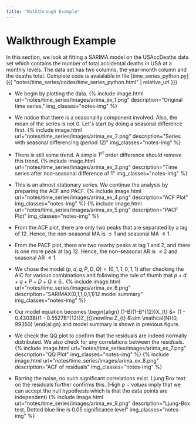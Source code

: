 ```yaml
---
title: "Walkthrough Example"
---
```


# Walkthrough Example

In this section, we look at fitting a SARIMA model on the USAccDeaths data set which contains the number of total accidental deaths in USA at a monthly levels. The data set has two columns, the year-month column and the deaths total. Complete code is avaialable in file [time_series_python.py]({{ "notes/time_series/codes/time_series_python.html" | relative_url }})

-   We begin by plotting the data.
    {% include image.html url="notes/time_series/images/arima_ex_1.png" description="Original time series." img_classes="notes-img" %}

-   We notice that there is a seasonality component involved. Also, the mean of the series is not 0. Let's start by doing a seasonal difference first.
    {% include image.html url="notes/time_series/images/arima_ex_2.png" description="Series with seasonal differencing (period 12)" img_classes="notes-img" %}

-   There is still some trend. A simple $1^{st}$ order difference should remove this trend.
    {% include image.html url="notes/time_series/images/arima_ex_3.png" description="Time series after non-seasonal difference of 1" img_classes="notes-img" %}

-   This is an almost stationary series. We continue the analysis by preparing the ACF and PACF.
    {% include image.html url="notes/time_series/images/arima_ex_4.png" description="ACF Plot" img_classes="notes-img" %}
    {% include image.html url="notes/time_series/images/arima_ex_5.png" description="PACF Plot" img_classes="notes-img" %}

-   From the ACF plot, there are only two peaks that are separated by a lag of 12. Hence, the non-seasonal MA is $\leq 1$ and seasonal MA $\leq 1$.

-   From the PACF plot, there are two nearby peaks at lag 1 and 2, and there is one more peak at lag 12. Hence, the non-seasonal AR is $\leq 2$ and seasonal AR $\leq 1$.

-   We chose the model $(p,d,q,P,D,Q) = (0,1,1,0,1,1)$ after checking the AIC for various combinations and following the rule of thumb that $p+d+q+P+D+Q \leq 6$..
    {% include image.html url="notes/time_series/images/arima_ex_6.png" description="SARIMAX(0,1,1,0,1,1)12 model summary" img_classes="notes-img" %}

-   Our model equation becomes
    \begin{align}
            (1-B)(1-B^{12})X_{t} &= (1 - 0.4303B)(1 - 0.5527B^{12})Z_{t}\newline
            Z_{t} &\sim \mathcal{N}(0, 99350)
        \end{align}
    and model summary is shown in previous figure.

-   We check the QQ plot to confirm that the residuals are indeed normally distributed. We also check for any correlations between the residuals.
    {% include image.html url="notes/time_series/images/arima_ex_7.png" description="QQ Plot" img_classes="notes-img" %}
    {% include image.html url="notes/time_series/images/arima_ex_8.png" description="ACF of residuals" img_classes="notes-img" %}

-   Barring the noise, no such significant correlations exist. Ljung Box text on the residuals further confirms this. (High $p-values$ imply that we can accept the null hypothesis which is that the data points are independent)
    {% include image.html url="notes/time_series/images/arima_ex_9.png" description="Ljung-Box test, Dotted blue line is 0.05 significance level" img_classes="notes-img" %}
